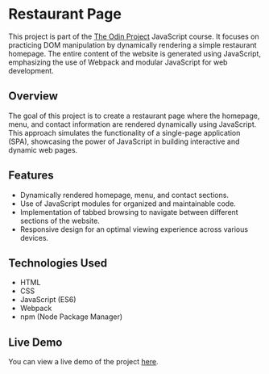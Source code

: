 # Restaurant Page

This project is part of the [The Odin Project](https://www.theodinproject.com/lessons/node-path-javascript-restaurant-page) JavaScript course.
It focuses on practicing DOM manipulation by dynamically rendering a simple restaurant homepage.
The entire content of the website is generated using JavaScript, emphasizing the use of Webpack and modular JavaScript for web development.

## Overview

The goal of this project is to create a restaurant page where the homepage, menu, and contact information are rendered dynamically using JavaScript.
This approach simulates the functionality of a single-page application (SPA), showcasing the power of JavaScript in building interactive and dynamic web pages.

## Features

-   Dynamically rendered homepage, menu, and contact sections.
-   Use of JavaScript modules for organized and maintainable code.
-   Implementation of tabbed browsing to navigate between different sections of the website.
-   Responsive design for an optimal viewing experience across various devices.

## Technologies Used

-   HTML
-   CSS
-   JavaScript (ES6)
-   Webpack
-   npm (Node Package Manager)

## Live Demo

You can view a live demo of the project [here](https://ExtF8.github.io/projectRestaurant).

